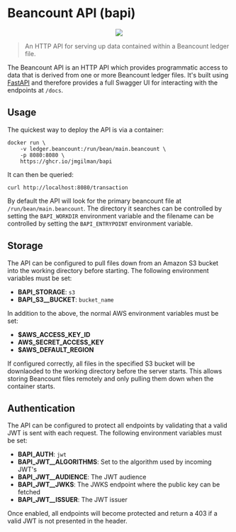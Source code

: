 # Beancount API (bapi)

<p align="center">
    <a href="https://github.com/jmgilman/bapi/actions/workflows/ci.yml">
        <img src="https://github.com/jmgilman/bapi/actions/workflows/ci.yml/badge.svg"/>
    </a>
</p>

> An HTTP API for serving up data contained within a Beancount ledger file.

The Beancount API is an HTTP API which provides programmatic access to data that
is derived from one or more Beancount ledger files. It's built using
[FastAPI](https://fastapi.tiangolo.com/) and therefore provides a full Swagger
UI for interacting with the endpoints at `/docs`.

## Usage

The quickest way to deploy the API is via a container:

```shell
docker run \
    -v ledger.beancount:/run/bean/main.beancount \
    -p 8080:8080 \
    https://ghcr.io/jmgilman/bapi
```

It can then be queried:

```shell
curl http://localhost:8080/transaction
```

By default the API will look for the primary beancount file at `/run/bean/main.beancount`. The directory it searches can be controlled by setting the `BAPI_WORKDIR` environment variable and the filename can be controlled by setting the `BAPI_ENTRYPOINT` environment variable.

## Storage

The API can be configured to pull files down from an Amazon S3 bucket into the
working directory before starting. The following environment variables must be set:

* **BAPI_STORAGE**: `s3`
* **BAPI_S3__BUCKET**: `bucket_name`

In addition to the above, the normal AWS environment variables must be set:

* **$AWS_ACCESS_KEY_ID**
* **AWS_SECRET_ACCESS_KEY**
* **$AWS_DEFAULT_REGION**

If configured correctly, all files in the specified S3 bucket will be downlaoded to the working directory before the server starts. This allows storing Beancount files remotely and only pulling them down when the container starts.

## Authentication

The API can be configured to protect all endpoints by validating that a valid
JWT is sent with each request. The following environment variables must be set:

* **BAPI_AUTH**: `jwt`
* **BAPI_JWT__ALGORITHMS**: Set to the algorithm used by incoming JWT's
* **BAPI_JWT__AUDIENCE**: The JWT audience
* **BAPI_JWT__JWKS**: The JWKS endpoint where the public key can be fetched
* **BAPI_JWT__ISSUER**: The JWT issuer

Once enabled, all endpoints will become protected and return a 403 if a valid JWT is not presented in the header.
